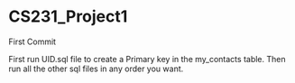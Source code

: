 # CS231_Project1
First Commit

First run UID.sql file to create a Primary key in the my_contacts table.
Then run all the other sql files in any order you want.
